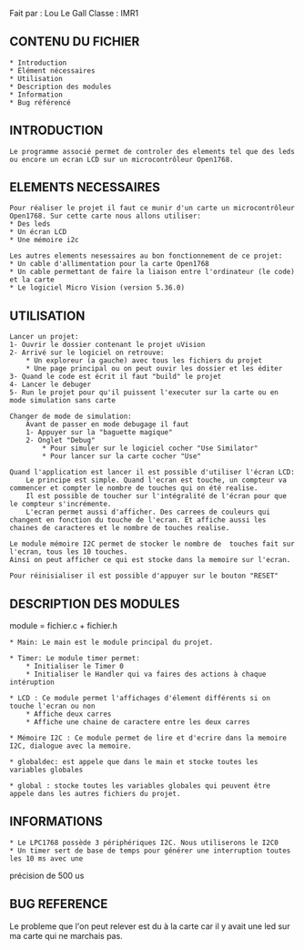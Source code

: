 Fait par : Lou Le Gall
Classe : IMR1

 CONTENU DU FICHIER
 ------------------

    * Introduction
    * Élément nécessaires
    * Utilisation
    * Description des modules
    * Information
    * Bug référencé

 INTRODUCTION
 ------------
    Le programme associé permet de controler des elements tel que des leds ou encore un ecran LCD sur un microcontrôleur Open1768.

 ELEMENTS NECESSAIRES
 --------------------

    Pour réaliser le projet il faut ce munir d'un carte un microcontrôleur Open1768. Sur cette carte nous allons utiliser:
    * Des leds
    * Un écran LCD
    * Une mémoire i2c

    Les autres elements nesessaires au bon fonctionnement de ce projet:
    * Un cable d'allimentation pour la carte Open1768
    * Un cable permettant de faire la liaison entre l'ordinateur (le code) et la carte
    * Le logiciel Micro Vision (version 5.36.0)


UTILISATION
------------

    Lancer un projet:
    1- Ouvrir le dossier contenant le projet uVision
    2- Arrivé sur le logiciel on retrouve:
        * Un exploreur (a gauche) avec tous les fichiers du projet
        * Une page principal ou on peut ouvir les dossier et les éditer
    3- Quand le code est écrit il faut "build" le projet
    4- Lancer le debuger 
    5- Run le projet pour qu'il puissent l'executer sur la carte ou en mode simulation sans carte

    Changer de mode de simulation:
        Avant de passer en mode debugage il faut 
        1- Appuyer sur la "baguette magique"
        2- Onglet "Debug"
            * Pour simuler sur le logiciel cocher "Use Similator"
            * Pour lancer sur la carte cocher "Use"

    Quand l'application est lancer il est possible d'utiliser l'écran LCD:
        Le principe est simple. Quand l'ecran est touche, un compteur va commencer et compter le nombre de touches qui on été realise.
        Il est possible de toucher sur l'intégralité de l'écran pour que le compteur s'incrémente. 
        L'ecran permet aussi d'afficher. Des carrees de couleurs qui changent en fonction du touche de l'ecran. Et affiche aussi les chaines de caracteres et le nombre de touches realise. 

    Le module mémoire I2C permet de stocker le nombre de  touches fait sur l'ecran, tous les 10 touches.
    Ainsi on peut afficher ce qui est stocke dans la memoire sur l'ecran. 

    Pour réinisialiser il est possible d'appuyer sur le bouton "RESET"

 DESCRIPTION DES MODULES
 -----------------------
module = fichier.c + fichier.h

    * Main: Le main est le module principal du projet. 

    * Timer: Le module timer permet:
        * Initialiser le Timer 0
        * Initialiser le Handler qui va faires des actions à chaque intéruption

    * LCD : Ce module permet l'affichages d'élement différents si on touche l'ecran ou non
        * Affiche deux carres 
        * Affiche une chaine de caractere entre les deux carres

    * Mémoire I2C : Ce module permet de lire et d'ecrire dans la memoire I2C, dialogue avec la memoire. 

    * globaldec: est appele que dans le main et stocke toutes les variables globales

    * global : stocke toutes les variables globales qui peuvent être appele dans les autres fichiers du projet. 


 INFORMATIONS
-------------
    * Le LPC1768 possède 3 périphériques I2C. Nous utiliserons le I2C0
    * Un timer sert de base de temps pour générer une interruption toutes les 10 ms avec une
précision de 500 us

 BUG REFERENCE
 -------------

 Le probleme que l'on peut relever est du à la carte car il y avait une led sur ma carte qui ne marchais pas. 



